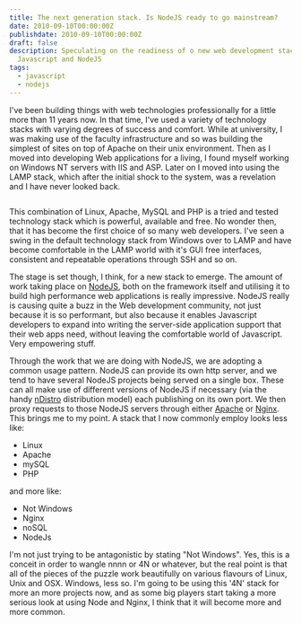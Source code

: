 ```yaml
---
title: The next generation stack. Is NodeJS ready to go mainstream?
date: 2010-09-10T00:00:00Z
publishdate: 2010-09-10T00:00:00Z
draft: false
description: Speculating on the readiness of o new web development stack based on
  Javascript and NodeJS
tags:
  - javascript
  - nodejs
---
```


I've been building things with web technologies professionally for a little more than 11 years now. In that time, I've used a variety of technology stacks with varying degrees of success and comfort.  While at university, I was making use of the faculty infrastructure and so was building the simplest of sites on top of Apache on their unix environment. Then as I moved into developing Web applications for a living, I found myself working on Windows NT servers with IIS and ASP. Later on I moved into using the LAMP stack, which after the initial shock to the system, was a revelation and I have never looked back.

<img src="/images/the-next-generation-stack-is-nodejs-ready-to.png" alt="">
<!--more-->



<p>This combination of Linux, Apache, MySQL and PHP is a tried and tested technology stack which is powerful, available and free.  No wonder then, that it has become the first choice of so many web developers.  I've seen a swing in the default technology stack from Windows over to LAMP and have become comfortable in the LAMP world with it's GUI free interfaces, consistent and repeatable operations through SSH and so on.</p>
<p>The stage is set though, I think, for a new stack to emerge.  The amount of work taking place on <a href="http://nodejs.org" title="NodeJS">NodeJS</a>, both on the framework itself and utilising it to build high performance web applications is really impressive.  NodeJS really is causing quite a buzz in the Web development community, not just because it is so performant, but also because it enables Javascript developers to expand into writing the server-side application support that their web apps need, without leaving the comfortable world of Javascript. Very empowering stuff.</p>
<p>Through the work that we are doing with NodeJS, we are adopting a common usage pattern.  NodeJS can provide its own http server, and we tend to have several NodeJS projects being served on a single box.  These can all make use of different versions of NodeJS if necessary (via the handy <a href="http://github.com/visionmedia/ndistro/" title="nDistro">nDistro</a> distribution model) each publishing on its own port. We then proxy requests to those NodeJS servers through either <a href="http://http.apache.org">Apache</a> or <a href="http://nginx.net">Nginx</a>.  This brings me to my point. A stack that I now commonly employ looks less like:</p>
<ul>
    <li>Linux</li>
    <li>Apache</li>
    <li>mySQL</li>
    <li>PHP</li>
</ul>
<p>and more like:</p>
<ul>
    <li>Not Windows</li>
    <li>Nginx</li>
    <li>noSQL</li>
    <li>NodeJs</li>
</ul>
<p>I'm not just trying to be antagonistic by stating "Not Windows". Yes, this is a conceit in order to wangle nnnn or 4N or whatever, but the real point is that all of the pieces of the puzzle work beautifully on various flavours of Linux, Unix and OSX. Windows, less so.  I'm going to be using this '4N' stack for more an more projects now, and as some big players start taking a more serious look at using Node and Nginx, I think that it will become more and more common.</p>



